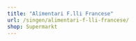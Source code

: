 ```yaml
---
title: "Alimentari F.lli Francese"
url: /singen/alimentari-f-lli-francese/
shop: Supermarkt
---
```

